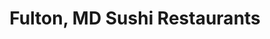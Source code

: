 ---
layout: city
title: Fulton, MD Sushi Restaurants
permalink: /maryland/fulton/
stateAbbr: MD
stateName: Maryland
cityName: Fulton

---